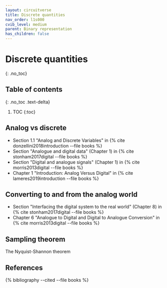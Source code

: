 ```yaml
---
layout: circuitverse
title: Discrete quantities
nav_order: l1s000
cvib_level: medium
parent: Binary representation
has_children: false
---
```



# Discrete quantities
{: .no_toc}


## Table of contents
{: .no_toc .text-delta}

1. TOC
{:toc}


## Analog vs discrete

-   Section 1.1 "Analog and Discrete Variables" in {% cite donzellini2018introduction --file books %}
-   Section "Analogue and digital data" (Chapter 1) in {% cite stonham2017digital --file books %}
-   Section "Digital and analogue signals" (Chapter 1) in {% cite morris2013digital --file books %}
-   Chapter 1 "Introduction: Analog Versus Digital" in {% cite lameres2019introduction --file books %}


## Converting to and from the analog world

-   Section "Interfacing the digital system to the real world" (Chapter 8) in {% cite stonham2017digital --file books %}
-   Chapter 6 "Analogue to Digital and Digital to Analogue Conversion" in {% cite morris2013digital --file books %}


## Sampling theorem

The Nyquist-Shannon theorem


## References

{% bibliography --cited --file books %}
